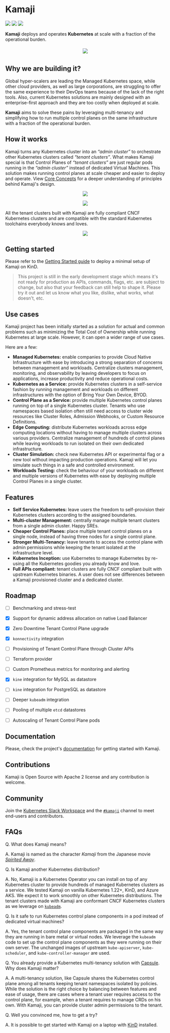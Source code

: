# Kamaji

<p align="left">
  <img src="https://img.shields.io/github/license/clastix/kamaji"/>
  <img src="https://img.shields.io/github/go-mod/go-version/clastix/kamaji"/>
  <a href="https://github.com/clastix/kamaji/releases">
    <img src="https://img.shields.io/github/v/release/clastix/kamaji"/>
  </a>
</p>

**Kamaji** deploys and operates **Kubernetes** at scale with a fraction of the operational burden.

<p align="center" style="padding: 6px 6px">
  <img src="assets/kamaji-logo.png" />
</p>

## Why we are building it?
Global hyper-scalers are leading the Managed Kubernetes space, while other cloud providers, as well as large corporations, are struggling to offer the same experience to their DevOps teams because of the lack of the right tools. Also, current Kubernetes solutions are mainly designed with an enterprise-first approach and they are too costly when deployed at scale.

**Kamaji** aims to solve these pains by leveraging multi-tenancy and simplifying how to run multiple control planes on the same infrastructure with a fraction of the operational burden.

## How it works
Kamaji turns any Kubernetes cluster into an _“admin cluster”_ to orchestrate other Kubernetes clusters called _“tenant clusters”_. What makes Kamaji special is that Control Planes of _“tenant clusters”_ are just regular pods running in the _“admin cluster”_ instead of dedicated Virtual Machines. This solution makes running control planes at scale cheaper and easier to deploy and operate. View [Core Concepts](./docs/concepts.md) for a deeper understanding of principles behind Kamaji's design.

<p align="center">
  <img src="assets/kamaji-light.png#gh-light-mode-only" />
</p>

<p align="center">
  <img src="assets/kamaji-dark.png#gh-dark-mode-only" />
</p>

All the tenant clusters built with Kamaji are fully compliant CNCF Kubernetes clusters and are compatible with the standard Kubernetes toolchains everybody knows and loves.

<p align="center">
  <img src="assets/screenshot.png" />
</p>

## Getting started

Please refer to the [Getting Started guide](./docs/getting-started-with-kamaji.md) to deploy a minimal setup of Kamaji on KinD.

> This project is still in the early development stage which means it's not ready for production as APIs, commands, flags, etc. are subject to change, but also that your feedback can still help to shape it. Please try it out and let us know what you like, dislike, what works, what doesn't, etc.

## Use cases
Kamaji project has been initially started as a solution for actual and common problems such as minimizing the Total Cost of Ownership while running Kubernetes at large scale. However, it can open a wider range of use cases.

Here are a few:

- **Managed Kubernetes:** enable companies to provide Cloud Native Infrastructure with ease by introducing a strong separation of concerns between management and workloads. Centralize clusters management, monitoring, and observability by leaving developers to focus on applications, increase productivity and reduce operational costs.
- **Kubernetes as a Service:** provide Kubernetes clusters in a self-service fashion by running management and workloads on different infrastructures with the option of Bring Your Own Device, BYOD.
- **Control Plane as a Service:** provide multiple Kubernetes control planes running on top of a single Kubernetes cluster. Tenants who use namespaces based isolation often still need access to cluster wide resources like Cluster Roles, Admission Webhooks, or Custom Resource Definitions.
- **Edge Computing:** distribute Kubernetes workloads across edge computing locations without having to manage multiple clusters across various providers. Centralize management of hundreds of control planes while leaving workloads to run isolated on their own dedicated infrastructure.
- **Cluster Simulation:** check new Kubernetes API or experimental flag or a new tool without impacting production operations. Kamaji will let you simulate such things in a safe and controlled environment.
- **Workloads Testing:** check the behaviour of your workloads on different and multiple versions of Kubernetes with ease by deploying multiple Control Planes in a single cluster.

## Features

- **Self Service Kubernetes:** leave users the freedom to self-provision their Kubernetes clusters according to the assigned boundaries.
- **Multi-cluster Management:** centrally manage multiple tenant clusters from a single admin cluster. Happy SREs. 
- **Cheaper Control Planes:** place multiple tenant control planes on a single node, instead of having three nodes for a single control plane.
- **Stronger Multi-Tenancy:** leave tenants to access the control plane with admin permissions while keeping the tenant isolated at the infrastructure level.
- **Kubernetes Inception:** use Kubernetes to manage Kubernetes by re-using all the Kubernetes goodies you already know and love.
- **Full APIs compliant:** tenant clusters are fully CNCF compliant built with upstream Kubernetes binaries. A user does not see differences between a Kamaji provisioned cluster and a dedicated cluster.

## Roadmap

- [ ] Benchmarking and stress-test
- [x] Support for dynamic address allocation on native Load Balancer
- [x] Zero Downtime Tenant Control Plane upgrade
- [x] `konnectivity` integration
- [ ] Provisioning of Tenant Control Plane through Cluster APIs
- [ ] Terraform provider
- [ ] Custom Prometheus metrics for monitoring and alerting
- [x] `kine` integration for MySQL as datastore
- [ ] `kine` integration for PostgreSQL as datastore
- [ ] Deeper `kubeadm` integration
- [ ] Pooling of multiple `etcd` datastores
- [ ] Autoscaling of Tenant Control Plane pods


## Documentation
Please, check the project's [documentation](./docs/) for getting started with Kamaji.

## Contributions
Kamaji is Open Source with Apache 2 license and any contribution is welcome.

## Community
Join the [Kubernetes Slack Workspace](https://slack.k8s.io/) and the [`#kamaji`](https://kubernetes.slack.com/archives/C03GLTTMWNN) channel to meet end-users and contributors.

## FAQs
Q. What does Kamaji means?

A. Kamaji is named as the character _Kamaji_ from the Japanese movie [_Spirited Away_](https://en.wikipedia.org/wiki/Spirited_Away).

Q. Is Kamaji another Kubernetes distribution?

A. No, Kamaji is a Kubernetes Operator you can install on top of any Kubernetes cluster to provide hundreds of managed Kubernetes clusters as a service. We tested Kamaji on vanilla Kubernetes 1.22+, KinD, and Azure AKS. We expect it to work smoothly on other Kubernetes distributions. The tenant clusters made with Kamaji are conformant CNCF Kubernetes clusters as we leverage on [`kubeadm`](https://kubernetes.io/docs/setup/production-environment/tools/kubeadm/).

Q. Is it safe to run Kubernetes control plane components in a pod instead of dedicated virtual machines?

A. Yes, the tenant control plane components are packaged in the same way they are running in bare metal or virtual nodes. We leverage the `kubeadm` code to set up the control plane components as they were running on their own server. The unchanged images of upstream `kube-apiserver`, `kube-scheduler`, and `kube-controller-manager` are used.

Q. You already provide a Kubernetes multi-tenancy solution with [Capsule](capsule.clastix.io). Why does Kamaji matter?

A. A multi-tenancy solution, like Capsule shares the Kubernetes control plane among all tenants keeping tenant namespaces isolated by policies. While the solution is the right choice by balancing between features and ease of usage, there are cases where a tenant user requires access to the control plane, for example, when a tenant requires to manage CRDs on his own. With Kamaji, you can provide cluster admin permissions to the tenant.

Q. Well you convinced me, how to get a try?

A. It is possible to get started with Kamaji on a laptop with [KinD](./docs/getting-started-with-kamaji.md) installed.
